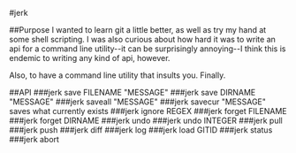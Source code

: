 #jerk

##Purpose
I wanted to learn git a little better, as well as try my hand at some shell scripting.  I was also curious about how hard it was to write an api for a command line utility--it can be surprisingly annoying--I think this is endemic to writing any kind of api, however.

Also, to have a command line utility that insults you.  Finally.

##API
###jerk save FILENAME "MESSAGE"
###jerk save DIRNAME "MESSAGE"
###jerk saveall "MESSAGE" 
###jerk savecur "MESSAGE"
saves what currently exists
###jerk ignore REGEX
###jerk forget FILENAME
###jerk forget DIRNAME
###jerk undo
###jerk undo INTEGER
###jerk pull
###jerk push
###jerk diff
###jerk log
###jerk load GITID
###jerk status
###jerk abort